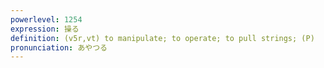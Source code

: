 ```yaml
---
powerlevel: 1254
expression: 操る
definition: (v5r,vt) to manipulate; to operate; to pull strings; (P)
pronunciation: あやつる
---
```

